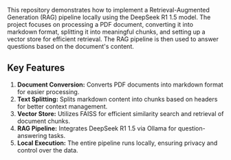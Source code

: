 This repository demonstrates how to implement a Retrieval-Augmented Generation (RAG) pipeline locally using the DeepSeek R1 1.5 model. The project focuses on processing a PDF document, converting it into markdown format, splitting it into meaningful chunks, and setting up a vector store for efficient retrieval. The RAG pipeline is then used to answer questions based on the document's content.

## Key Features
1. **Document Conversion:** Converts PDF documents into markdown format for easier processing.
2. **Text Splitting:** Splits markdown content into chunks based on headers for better context management.
3. **Vector Store:** Utilizes FAISS for efficient similarity search and retrieval of document chunks.
4. **RAG Pipeline:** Integrates DeepSeek R1 1.5 via Ollama for question-answering tasks.
5. **Local Execution:** The entire pipeline runs locally, ensuring privacy and control over the data.

